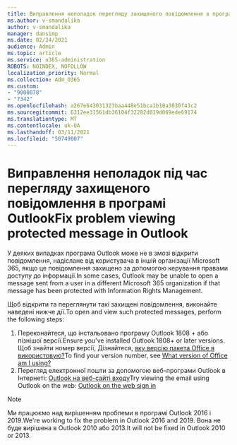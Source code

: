 ```yaml
---
title: Виправлення неполадок перегляду захищеного повідомлення в програмі Outlook
ms.author: v-smandalika
author: v-smandalika
manager: dansimp
ms.date: 02/24/2021
audience: Admin
ms.topic: article
ms.service: o365-administration
ROBOTS: NOINDEX, NOFOLLOW
localization_priority: Normal
ms.collection: Adm_O365
ms.custom:
- "9000078"
- "7342"
ms.openlocfilehash: a267e643031323baa448e51bca1b18a3030f43c2
ms.sourcegitcommit: 6312ee31561db36104f32282d019d069ede69174
ms.translationtype: MT
ms.contentlocale: uk-UA
ms.lasthandoff: 03/11/2021
ms.locfileid: "50749007"
---
```

# <a name="fix-problem-viewing-protected-message-in-outlook"></a><span data-ttu-id="867d6-102">Виправлення неполадок під час перегляду захищеного повідомлення в програмі Outlook</span><span class="sxs-lookup"><span data-stu-id="867d6-102">Fix problem viewing protected message in Outlook</span></span>

<span data-ttu-id="867d6-103">У деяких випадках програма Outlook може не в змозі відкрити повідомлення, надіслане від користувача в іншій організації Microsoft 365, якщо це повідомлення захищено за допомогою керування правами доступу до інформації.</span><span class="sxs-lookup"><span data-stu-id="867d6-103">In some cases, Outlook may be unable to open a message sent from a user in a different Microsoft 365 organization if that message has been protected with Information Rights Management.</span></span>

<span data-ttu-id="867d6-104">Щоб відкрити та переглянути такі захищені повідомлення, виконайте наведені нижче дії.</span><span class="sxs-lookup"><span data-stu-id="867d6-104">To open and view such protected messages, perform the following steps:</span></span>

1. <span data-ttu-id="867d6-105">Переконайтеся, що інстальовано програму Outlook 1808 + або пізнішої версії.</span><span class="sxs-lookup"><span data-stu-id="867d6-105">Ensure you've installed Outlook 1808+ or later versions.</span></span> <span data-ttu-id="867d6-106">Щоб знайти номер версії, Дізнайтеся, [яку версію пакета Office я використовую?](https://support.microsoft.com/office/about-office-what-version-of-office-am-i-using-932788b8-a3ce-44bf-bb09-e334518b8b19)</span><span class="sxs-lookup"><span data-stu-id="867d6-106">To find your version number, see [What version of Office am I using?](https://support.microsoft.com/office/about-office-what-version-of-office-am-i-using-932788b8-a3ce-44bf-bb09-e334518b8b19)</span></span>
2. <span data-ttu-id="867d6-107">Перегляд електронної пошти за допомогою веб-програми Outlook в Інтернеті: [Outlook на веб-сайті входу](https://outlook.office365.com/mail/inbox)</span><span class="sxs-lookup"><span data-stu-id="867d6-107">Try viewing the email using Outlook on the web: [Outlook on the web sign in](https://outlook.office365.com/mail/inbox)</span></span>

> [!NOTE]
> <span data-ttu-id="867d6-108">Ми працюємо над вирішенням проблеми в програмі Outlook 2016 і 2019.</span><span class="sxs-lookup"><span data-stu-id="867d6-108">We're working to fix the problem in Outlook 2016 and 2019.</span></span> <span data-ttu-id="867d6-109">Вона не буде вирішена в Outlook 2010 або 2013.</span><span class="sxs-lookup"><span data-stu-id="867d6-109">It will not be fixed in Outlook 2010 or 2013.</span></span>

